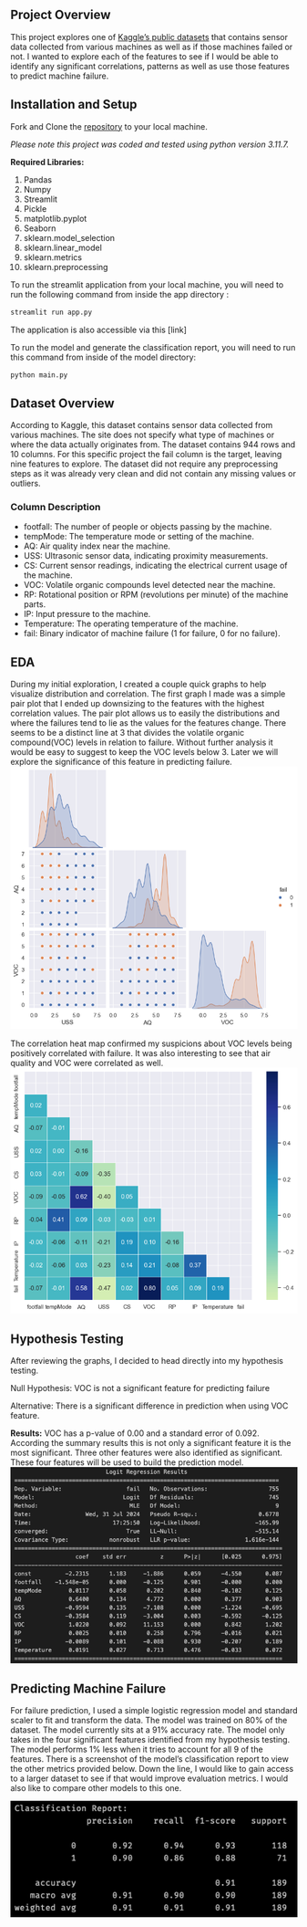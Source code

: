 

## Project Overview
This project explores one of [Kaggle’s public datasets](https://www.kaggle.com/datasets/umerrtx/machine-failure-prediction-using-sensor-data) that contains sensor data collected from various machines as well as if those machines failed or not. I wanted to explore each of the features to see if I would be able to identify any significant correlations, patterns as well as use those features to predict machine failure. 

## Installation and Setup

Fork and Clone the [repository](https://github.com/jhardin7612/machine_failure_prediction) to your local machine. 

_Please note this project was coded and tested using python version 3.11.7._

**Required Libraries:**
1. Pandas
2. Numpy
3. Streamlit
4. Pickle
5. matplotlib.pyplot
6. Seaborn
7. sklearn.model_selection
8. sklearn.linear_model
9. sklearn.metrics
10. sklearn.preprocessing 

To run the streamlit application from your local machine, you will need to run the following command from inside the app directory :
```python
streamlit run app.py
```
The application is also accessible via this [link]

To run the model and generate the classification report, you will need to run this command from inside of the model directory:
```python
python main.py
```

## Dataset Overview
According to Kaggle, this dataset contains sensor data collected from various machines. The site does not specify what type of machines or where the data actually originates from. The dataset contains 944 rows and 10 columns. For this specific project the fail column is the target, leaving nine features to explore. The dataset did not require any preprocessing steps as it was already very clean and did not contain any missing values or outliers. 

### Column Description
- footfall: The number of people or objects passing by the machine.
- tempMode: The temperature mode or setting of the machine.
- AQ: Air quality index near the machine.
- USS: Ultrasonic sensor data, indicating proximity measurements.
- CS: Current sensor readings, indicating the electrical current usage of the machine.
- VOC: Volatile organic compounds level detected near the machine.
- RP: Rotational position or RPM (revolutions per minute) of the machine parts.
- IP: Input pressure to the machine.
- Temperature: The operating temperature of the machine.
- fail: Binary indicator of machine failure (1 for failure, 0 for no failure).

## EDA
During my initial exploration, I created a couple quick graphs to help visualize  distribution and correlation. The first graph I made was a simple pair plot that I ended up downsizing to the features with the highest correlation values.  The pair plot allows us to easily the distributions and where the failures tend to lie as the values for the features change. There seems to be a distinct line  at 3 that divides the volatile organic compound(VOC) levels in relation to failure. Without further analysis it would be easy to suggest to keep the VOC levels below 3. Later we will explore the significance of this feature in predicting failure. ![pair plot](images/mini_pairplot.png)

The correlation heat map confirmed my suspicions about VOC levels being positively correlated with failure. It was also interesting to see that air quality and VOC were correlated as well. ![correlation heatmap](images/correlation_heatmap.png)

## Hypothesis Testing

After reviewing the graphs, I decided to head directly into my hypothesis testing. 

Null Hypothesis: VOC is not a significant feature for predicting failure

Alternative: There is a significant difference in prediction when using VOC feature.

**Results:** VOC has a p-value of 0.00 and a standard error of 0.092. According the summary results this is not only a significant feature it is the most significant. Three other features were also identified as significant. These four features will be used to build the prediction model. 
![Logit Regression Results Summary Table](images/logit_regression_summary.png)

## Predicting Machine Failure
For failure prediction, I used a simple logistic regression model and standard scaler to fit and transform the data.  The model was trained on 80% of the dataset. The model currently sits at a 91% accuracy rate. The model only takes in the four significant features identified from my hypothesis testing. The model performs 1% less when it tries to account for all 9 of the features. There is a screenshot of the model’s classification report to view the other metrics provided below. Down the line, I would like to gain access to a larger dataset to see if that would improve evaluation metrics. I would also like to compare other models to this one.

![Classification Report](images/classification_report.png)
